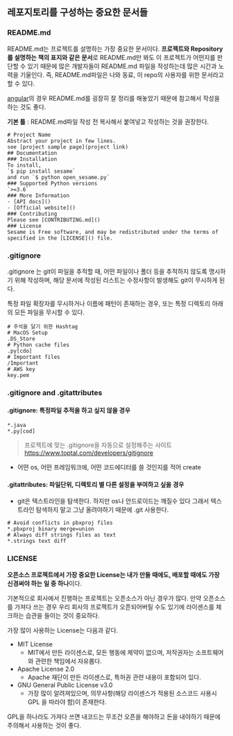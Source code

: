 ## 레포지토리를 구성하는 중요한 문서들

### README.md

README.md는 프로젝트를 설명하는 가장 중요한 문서이다. **프로젝트와 Repository를 설명하는 책의 표지와 같은 문서**로 README.md만 봐도 이 프로젝트가 어떤지를 판단할 수 있기 때문에 많은 개발자들이 README.md 파일을 작성하는데 많은 시간과 노력을 기울인다.
즉, README.md파일은 나와 동료, 이 repo의 사용자를 위한 문서라고 할 수 있다.

[angular](https://github.com/angular/angular)의 경우 README.md를 굉장히 잘 정리를 해놓았기 때문에 참고해서 작성을 하는 것도 좋다.

**기본 틀** : README.md파일 작성 전 복사해서 붙여넣고 작성하는 것을 권장한다.

```shell
# Project Name
Abstract your project in few lines.
see [project sample page](project link)
## Documentation
### Installation
To install,
`$ pip install sesame`
and run `$ python open_sesame.py`
### Supported Python versions
`>=3.6`
### More Information
- [API docs]()
- [Official website]()
### Contributing
Please see [CONTRIBUTING.md]()
### License
Sesame is Free software, and may be redistributed under the terms of specified in the [LICENSE]() file.
```

### .gitignore
.gitignore 는 git이 파일을 추적할 때, 어떤 파일이나 폴더 등을 추적하지 않도록 명시하기
위해 작성하며, 해당 문서에 작성된 리스트는 수정사항이 발생해도 git이 무시하게 된다.

특정 파일 확장자를 무시하거나 이름에 패턴이 존재하는 경우, 또는 특정 디렉토리 아래의 모든 파일을 무시할 수 있다.

```shell
# 주석을 달기 위한 Hashtag
# MacOS Setup
.DS_Store
# Python cache files
.py[cdo]
# Important files
/Important
# AWS key
key.pem
```

### .gitignore and .gitattributes

#### .gitignore: 특정파일 추적을 하고 싶지 않을 경우

```
*.java
*.py[cod]
```

>프로젝트에 맞는 .gitignore을 자동으로 설정해주는 사이트
https://www.toptal.com/developers/gitignore
- 어떤 os, 어떤 프레임워크에, 어떤 코드에디터를 쓸 것인지를 적어 create


#### .gitattributes: 파일단위, 디렉토리 별 다른 설정을 부여하고 싶을 경우
- git은 텍스트라인을 탐색한다. 하지만 os나 안드로이드는 깨질수 있다 그래서 텍스트라인 탐색하지 말고 그냥 올려야하기 때문에 .git 사용한다.
```
# Avoid conflicts in pbxproj files
*.pbxproj binary merge=union
# Always diff strings files as text
*.strings text diff
```


### LICENSE
**오픈소스 프로젝트에서 가장 중요한 License는 내가 만들 때에도, 배포할 때에도 가장 신경써야 하는 일 중 하나**이다.

기본적으로 회사에서 진행하는 프로젝트는 오픈소스가 아닌 경우가 많다. 만약 오픈소스를 가져다 쓰는 경우 우리 회사의 프로젝트가 오픈되어버릴 수도 있기에 라이센스를 체크하는 습관을 들이는 것이 중요하다.

가장 많이 사용하는 License는 다음과 같다.

- MIT License
	- MIT에서 만든 라이센스로, 모든 행동에 제약이 없으며, 저작권자는 소프트웨어와 관련한 책임에서 자유롭다.
- Apache License 2.0
	- Apache 재단이 만든 라이센스로, 특허권 관련 내용이 포함되어 있다.
- GNU General Public License v3.0
	- 가장 많이 알려져있으며, 의무사항(해당 라이센스가 적용된 소스코드 사용시 GPL
을 따라야 함)이 존재한다.

GPL을 하나라도 가져다 쓰면 내코드는 무조건 오픈을 해야하고 돈을 내야하기 때문에 주의해서 사용하는 것이 좋다.





